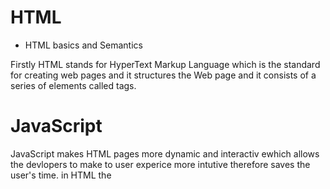 # HTML


- HTML basics and Semantics

Firstly HTML stands for HyperText Markup Language which is the standard for creating web pages and it structures the Web page 
and it consists of a series of elements called tags.




# JavaScript 

JavaScript makes HTML pages more dynamic and interactiv ewhich allows the devlopers to make to user experice more intutive therefore saves the user's time. in HTML the <script> tag is used to define a user side script through (JavaScript) this **<script>** might contains script statements, or it points to an external script file through the source <src> attribute.

## Control flow 
 
  Is the order in which the computer executes statements in the code Code is run in order from the first line in the file to the last line, unless the computer runs across the (extremely frequent) structures that change the control flow, such as conditionals and loops.
 ## Loops and iteration  

A Loop  can be explained as telling the computer to keep processing the equation untill an answar is found and there are many different kinds of loops, but they all essentially do the same thing they repeat an action some number of times.


The various loop mechanisms offer different ways to determine the start and end points of the loop. There are various situations that are more easily served by one type of loop over the others.

## Operators
### AND ** (AND &)**  
The logical AND operator is evaluated left to right, it is tested for possible short-circuit evaluation using the following rule:

(some falsy expression) && expression is short-circuit evaluated to the falsy expression;

Short circuit means that the expression part above is not evaluated, hence any side effects of doing so do not take effect example if expression is a function call, the calling never takes place

The logical AND assignment (x &&= y) operator only assigns if x is truthy.


x &&= y


## OR   **(or ||)**

**(	x ||= y)**

 
The logical OR operator short-circuits: the second operand is only evaluated if the first operand doesn’t already determine the result.

Logical OR assignment short-circuits as well, meaning it only performs an assignment if the logical operation would evaluate the right-hand side

The logical OR assignment (x ||= y) operator only assigns if x is falsy

# CSS (Cascading Style Sheets)

CSS allows you to make great-looking web pages, but how does it work under the hood
Three Ways to Insert CSS

There are three ways of inserting a style sheet:

* External CSS
* Internal CSS
* Inline CSS



### External CSS
With an external style sheet, you can change the look of an entire website by changing just one file!

Each HTML page must include a reference to the external style sheet file inside the <link> element, inside the head section.

### Internal CSS
An internal style sheet may be used if one single HTML page has a unique style.

The internal style is defined inside the <style> element, inside the head section.

### Inline CSS
An inline style may be used to apply a unique style for a single element. to use inline styles, add the style attribute to the relevant element. The style attribute can contain any CSS property.
